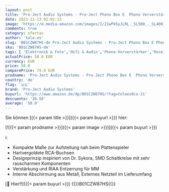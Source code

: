 ```yaml
---
layout: post
title: 'Pro-Ject Audio Systems - Pro-Ject Phono Box E  Phono Vorverstärker  Schwarz '
date: 2023-11-13 02:02:13
image: 'https://m.media-amazon.com/images/I/21wPk5yJLRL._SL500_._SL400_.jpg'
comments: true
category: ofertas
author: 'tole.es'
slug: 'B01CZW87HS-de Pro-Ject Audio Systems - Pro-Ject Phono Box E Phono...'
sku: 'B01CZW87HS-de'
tags: [ 'Elektronik & Foto','Hifi & Audio','Phono-Vorverstärker','Receiver & Komponenten','pro-ject audio systems','🇩🇪', ]
actualPrice: 58.0 EUR
currency: EUR
price: 58.0
comparePrice: 79.0 EUR
prodname: 'Pro-Ject Audio Systems - Pro-Ject Phono Box E  Phono Vorverstärker  Schwarz '
country: 'de'
flag: '🇩🇪'
brand: 'Pro-Ject Audio Systems'
buyurl: 'https://www.amazon.de/dp/B01CZW87HS/?tag=tolees0ca-21'
descuento: '26.58'
average: '58.0'
---
```


Sie können [{{< param title >}}]({{< param buyurl >}}) hier:

[![{{< param prodname >}}]({{< param image >}})]({{< param buyurl >}})

ℹ️:

- Kompakte Maße zur Aufstellung nah beim Plattenspieler
- Hartvergoldete RCA-Buchsen
- Designprinzip inspiriert von Dr. Sykora, SMD Schaltkreise mit sehr rauscharmen Komponenten
- Verstärkung und RIAA Entzerrung für MM
- Interne Abschirmung aus Metall, Externes Netzteil im Lieferumfang

[🛒 Hier!!]({{< param buyurl >}})
{{<world>}}B01CZW87HS{{</world>}}
